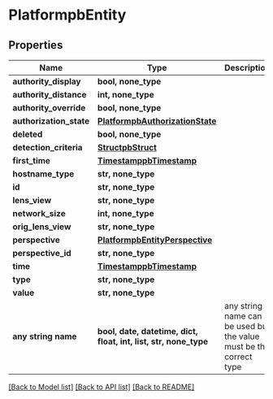 # PlatformpbEntity


## Properties
Name | Type | Description | Notes
------------ | ------------- | ------------- | -------------
**authority_display** | **bool, none_type** |  | [optional] 
**authority_distance** | **int, none_type** |  | [optional] 
**authority_override** | **bool, none_type** |  | [optional] 
**authorization_state** | [**PlatformpbAuthorizationState**](PlatformpbAuthorizationState.md) |  | [optional] 
**deleted** | **bool, none_type** |  | [optional] 
**detection_criteria** | [**StructpbStruct**](StructpbStruct.md) |  | [optional] 
**first_time** | [**TimestamppbTimestamp**](TimestamppbTimestamp.md) |  | [optional] 
**hostname_type** | **str, none_type** |  | [optional] 
**id** | **str, none_type** |  | [optional] 
**lens_view** | **str, none_type** |  | [optional] 
**network_size** | **int, none_type** |  | [optional] 
**orig_lens_view** | **str, none_type** |  | [optional] 
**perspective** | [**PlatformpbEntityPerspective**](PlatformpbEntityPerspective.md) |  | [optional] 
**perspective_id** | **str, none_type** |  | [optional] 
**time** | [**TimestamppbTimestamp**](TimestamppbTimestamp.md) |  | [optional] 
**type** | **str, none_type** |  | [optional] 
**value** | **str, none_type** |  | [optional] 
**any string name** | **bool, date, datetime, dict, float, int, list, str, none_type** | any string name can be used but the value must be the correct type | [optional]

[[Back to Model list]](../README.md#documentation-for-models) [[Back to API list]](../README.md#documentation-for-api-endpoints) [[Back to README]](../README.md)


